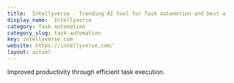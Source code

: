 ```yaml
---
title:  Intellyverse - Trending AI tool for Task automation and best alternatives
display_name:  Intellyverse
category: Task automation
category_slug: task-automation
key: intellyverse_com
website: https://intellyverse.com/
layout: aitool
---
```


Improved productivity through efficient task execution.
